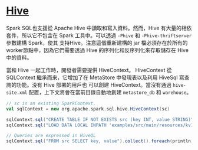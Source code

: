 # [Hive](https://spark.apache.org/docs/latest/sql-programming-guide.html#hive-tables)

Spark SQL也支援從 Apache Hive 中讀取和寫入資料。然而，Hive 有大量的相依套件，所以它不包含在 Spark 工具中。可以透過 `-Phive` 和 `-Phive-thriftserver` 參數建構 Spark，使其
支持Hive。注意這個重新建構的 jar 檔必須存在於所有的worker節點中，因為它們需要透過 Hive 的序列化和反序列化來存取儲存在 Hive 中的資料。

當和 Hive 一起工作時，開發者需要提供 HiveContext。 HiveContext 從 SQLContext 繼承而来，它增加了在 MetaStore 中發現表以及利用 HiveSql 寫查詢的功能。没有 Hive 部署的用戶也
可以創建 HiveContext。當沒有通過 `hive-site.xml` 配置，上下文將會在當前目錄自動地創建 `metastore_db` 和 `warehouse`。

```scala
// sc is an existing SparkContext.
val sqlContext = new org.apache.spark.sql.hive.HiveContext(sc)

sqlContext.sql("CREATE TABLE IF NOT EXISTS src (key INT, value STRING)")
sqlContext.sql("LOAD DATA LOCAL INPATH 'examples/src/main/resources/kv1.txt' INTO TABLE src")

// Queries are expressed in HiveQL
sqlContext.sql("FROM src SELECT key, value").collect().foreach(println)
```

